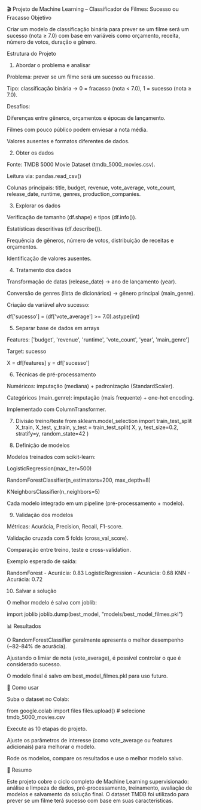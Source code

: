 🎬 Projeto de Machine Learning – Classificador de Filmes: Sucesso ou Fracasso
Objetivo

Criar um modelo de classificação binária para prever se um filme será um sucesso (nota ≥ 7.0) com base em variáveis como orçamento, receita, número de votos, duração e gênero.

 Estrutura do Projeto
1. Abordar o problema e analisar

Problema: prever se um filme será um sucesso ou fracasso.

Tipo: classificação binária → 0 = fracasso (nota < 7.0), 1 = sucesso (nota ≥ 7.0).

Desafios:

Diferenças entre gêneros, orçamentos e épocas de lançamento.

Filmes com pouco público podem enviesar a nota média.

Valores ausentes e formatos diferentes de dados.

2. Obter os dados

Fonte: TMDB 5000 Movie Dataset (tmdb_5000_movies.csv).

Leitura via: pandas.read_csv()

Colunas principais: title, budget, revenue, vote_average, vote_count, release_date, runtime, genres, production_companies.

3. Explorar os dados

Verificação de tamanho (df.shape) e tipos (df.info()).

Estatísticas descritivas (df.describe()).

Frequência de gêneros, número de votos, distribuição de receitas e orçamentos.

Identificação de valores ausentes.

4. Tratamento dos dados

Transformação de datas (release_date) → ano de lançamento (year).

Conversão de genres (lista de dicionários) → gênero principal (main_genre).

Criação da variável alvo sucesso:

df['sucesso'] = (df['vote_average'] >= 7.0).astype(int)

5. Separar base de dados em arrays

Features: ['budget', 'revenue', 'runtime', 'vote_count', 'year', 'main_genre']

Target: sucesso

X = df[features]
y = df['sucesso']

6. Técnicas de pré-processamento

Numéricos: imputação (mediana) + padronização (StandardScaler).

Categóricos (main_genre): imputação (mais frequente) + one-hot encoding.

Implementado com ColumnTransformer.

7. Divisão treino/teste
from sklearn.model_selection import train_test_split
X_train, X_test, y_train, y_test = train_test_split(
    X, y, test_size=0.2, stratify=y, random_state=42
)

8. Definição de modelos

Modelos treinados com scikit-learn:

LogisticRegression(max_iter=500)

RandomForestClassifier(n_estimators=200, max_depth=8)

KNeighborsClassifier(n_neighbors=5)

Cada modelo integrado em um pipeline (pré-processamento + modelo).

9. Validação dos modelos

Métricas: Acurácia, Precision, Recall, F1-score.

Validação cruzada com 5 folds (cross_val_score).

Comparação entre treino, teste e cross-validation.

Exemplo esperado de saída:

RandomForest - Acurácia: 0.83
LogisticRegression - Acurácia: 0.68
KNN - Acurácia: 0.72

10. Salvar a solução

O melhor modelo é salvo com joblib:

import joblib
joblib.dump(best_model, "models/best_model_filmes.pkl")

📊 Resultados

O RandomForestClassifier geralmente apresenta o melhor desempenho (~82–84% de acurácia).

Ajustando o limiar de nota (vote_average), é possível controlar o que é considerado sucesso.

O modelo final é salvo em best_model_filmes.pkl para uso futuro.

🚀 Como usar

Suba o dataset no Colab:

from google.colab import files
files.upload()  # selecione tmdb_5000_movies.csv


Execute as 10 etapas do projeto.

Ajuste os parâmetros de interesse (como vote_average ou features adicionais) para melhorar o modelo.

Rode os modelos, compare os resultados e use o melhor modelo salvo.

📌 Resumo

Este projeto cobre o ciclo completo de Machine Learning supervisionado: análise e limpeza de dados, pré-processamento, treinamento, avaliação de modelos e salvamento da solução final. O dataset TMDB foi utilizado para prever se um filme terá sucesso com base em suas características.
